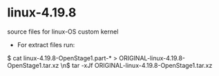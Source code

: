 # linux-4.19.8
source files for linux-OS custom kernel
- For extract files run:

$ cat linux-4.19.8-OpenStage1.part-* > ORIGINAL-linux-4.19.8-OpenStage1.tar.xz
\n$ tar -xJf ORIGINAL-linux-4.19.8-OpenStage1.tar.xz
